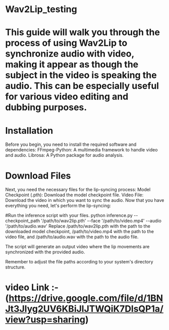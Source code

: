 # Wav2Lip_testing

# This guide will walk you through the process of using Wav2Lip to synchronize audio with video, making it appear as though the subject in the video is speaking the audio. This can be especially useful for various video editing and dubbing purposes.

# Installation
Before you begin, you need to install the required software and dependencies:
FFmpeg-Python: A multimedia framework to handle video and audio.
Librosa: A Python package for audio analysis.

# Download Files
Next, you need the necessary files for the lip-syncing process:
Model Checkpoint (.pth): Download the model checkpoint file.
Video File: Download the video in which you want to sync the audio.
Now that you have everything you need, let's perform the lip-syncing:


#Run the inference script with your files.
python inference.py --checkpoint_path '/path/to/wav2lip.pth' --face '/path/to/video.mp4' --audio '/path/to/audio.wav'
Replace /path/to/wav2lip.pth with the path to the downloaded model checkpoint, /path/to/video.mp4 with the path to the video file, and /path/to/audio.wav with the path to the audio file.

The script will generate an output video where the lip movements are synchronized with the provided audio.

Remember to adjust the file paths according to your system's directory structure.

# video Link :- (https://drive.google.com/file/d/1BNJt3Jlyg2UV6KBiJlJTWQiK7DlsQP1a/view?usp=sharing)
